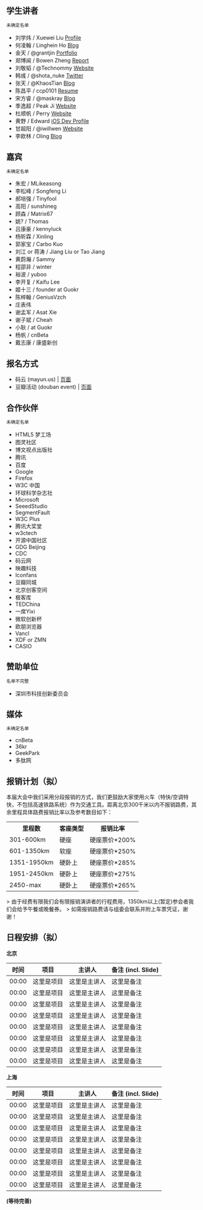 ## 学生讲者

```html
未确定名单
```

* 刘学炜 / Xuewei Liu [Profile](http://my.oschina.net/liu-xuewei)
* 何凌翰 / Linghein Ho [Blog](http://mxree.com)
* 金天 / @grantjin [Portfolio](http://grantjin.com/)
* 郑博闻 / Bowen Zheng [Report](http://www.forbeschinamagazine.com/review/201305/0024623.shtml)
* 刘敬韬 / @Technommy [Website](http://technommy.github.io/sample.html)
* 韩彧 / @shota_nuke [Twitter](https://twitter.com/shotenuke)
* 张天 / @KhaosTian [Blog](http://ti.io)
* 陈昌平 / ccp0101 [Resume](https://github.com/UrlWeirdo/ADConfOutline/blob/master/ccp0101_resume.json)
* 宋方睿 / @maskray [Blog](http://maskray.com)
* 季逸超 / Peak Ji [Website](#)
* 杜顺帆 / Perry [Website](http://dushunfan.com)
* 黄野 / Edward [iOS Dev Profile](https://itunes.apple.com/us/artist/ye-huang/id569134216)
* 甘超阳 / @iwillwen [Website](http://im1996.com/)
* 李欧林 / Oling [Blog](http://olingcat.blogspot.com)

## 嘉宾

```html
未确定名单
```

* 朱宏 / MLikeasong
* 李松峰 / Songfeng Li
* 郝培强 / Tinyfool
* 高阳 / sunshineg
* 顾森 / Matrix67
* 姚? / Thomas
* 吕康豪 / kennyluck
* 杨昕霖 / Xinling
* 郭家宝 / Carbo Kuo
* 刘江 or 蒋涛 / Jiang Liu or Tao Jiang
* 黄蔚瀚 / Sammy
* 程邵非 / winter
* 裕波 / yuboo
* 李开复 / Kaifu Lee
* 姬十三 / founder at Guokr
* 陈梓翰 / GeniusVzch
* 庄表伟
* 谢孟军 / Asat Xie
* 谢子斌 / Cheah
* 小耿 / at Guokr 
* 杨帆 / cnBeta
* 戴志康 / 康盛新创

## 报名方式

* 码云 (mayun.us) | [页面](http://mayun.us/order/buy/519d10cc0fb2eab018000005)
* 豆瓣活动 (douban event) | [页面](#)

## 合作伙伴

```html
未确定名单
```

* HTML5 梦工场
* 图灵社区
* 博文视点出版社
* 腾讯
* 百度
* Google
* Firefox
* W3C 中国
* 环球科学杂志社
* Microsoft
* SeeedStudio
* SegmentFault
* W3C Plus
* 腾讯大奖堂
* w3ctech
* 开源中国社区
* GDG Beijing
* CDC
* 码云网
* 映趣科技
* Iconfans
* 豆瓣同城
* 北京创客空间
* 极客库
* TEDChina
* 一席Yixi
* 微软创新杯
* 欧朋浏览器
* Vancl
* XDF or ZMN
* CASIO

## 赞助单位

```html
名单不完整
```

* 深圳市科技创新委员会

## 媒体

```html
未确定名单
```

* cnBeta
* 36kr
* GeekPark
* 多肽网

## 报销计划（拟）

本届大会中我们采用分段报销的方式，我们更鼓励大家使用火车（特快/空调特快，不包括高速铁路系统）作为交通工具。距离北京300千米以内不报销路费，其余里程具体路费报销比率以及参考数目如下：

<table>
    <tr><th>里程数</th><th>客座类型</th><th>报销比率</th></tr>
    <tr><td>301-600km</td><td>硬座</td><td>硬座票价*200%</td></tr>
    <tr><td>601-1350km</td><td>软座</td><td>硬座票价*250%</td></tr>
    <tr><td>1351-1950km</td><td>硬卧上</td><td>硬座票价*285%</td></tr>
    <tr><td>1951-2450km</td><td>硬卧上</td><td>硬座票价*275%</td></tr>
    <tr><td>2450-max</td><td>硬卧上</td><td>硬座票价*265%</td></tr>
</table>
> 由于经费有限我们会有限报销演讲者的行程费用，1350km以上(暂定)参会者我们会给予午餐或晚餐券。
> 如需报销路费请与组委会联系并附上车票凭证，谢谢！

## 日程安排（拟）

<b>北京<b/>
<table>
<thead>
    <tr><th>时间</th><th>项目</th><th>主讲人</th><th>备注 (incl. Slide)</th></tr>
</thead>
<tbody>
    <tr><td>00:00</td><td>这里是项目</td><td>这里是主讲人</td><td>这里是备注</td></tr>
    <tr><td>00:00</td><td>这里是项目</td><td>这里是主讲人</td><td>这里是备注</td></tr>
    <tr><td>00:00</td><td>这里是项目</td><td>这里是主讲人</td><td>这里是备注</td></tr>
    <tr><td>00:00</td><td>这里是项目</td><td>这里是主讲人</td><td>这里是备注</td></tr>
    <tr><td>00:00</td><td>这里是项目</td><td>这里是主讲人</td><td>这里是备注</td></tr>
    <tr><td>00:00</td><td>这里是项目</td><td>这里是主讲人</td><td>这里是备注</td></tr>
    <tr><td>00:00</td><td>这里是项目</td><td>这里是主讲人</td><td>这里是备注</td></tr>
    <tr><td>00:00</td><td>这里是项目</td><td>这里是主讲人</td><td>这里是备注</td></tr>
</tbody>
</table>
<b>上海<b/>
<table>
<thead>
    <tr><th>时间</th><th>项目</th><th>主讲人</th><th>备注 (incl. Slide)</th></tr>
</thead>
<tbody>
    <tr><td>00:00</td><td>这里是项目</td><td>这里是主讲人</td><td>这里是备注</td></tr>
    <tr><td>00:00</td><td>这里是项目</td><td>这里是主讲人</td><td>这里是备注</td></tr>
    <tr><td>00:00</td><td>这里是项目</td><td>这里是主讲人</td><td>这里是备注</td></tr>
    <tr><td>00:00</td><td>这里是项目</td><td>这里是主讲人</td><td>这里是备注</td></tr>
    <tr><td>00:00</td><td>这里是项目</td><td>这里是主讲人</td><td>这里是备注</td></tr>
    <tr><td>00:00</td><td>这里是项目</td><td>这里是主讲人</td><td>这里是备注</td></tr>
    <tr><td>00:00</td><td>这里是项目</td><td>这里是主讲人</td><td>这里是备注</td></tr>
    <tr><td>00:00</td><td>这里是项目</td><td>这里是主讲人</td><td>这里是备注</td></tr>
</tbody>
</table>

(等待完善)
